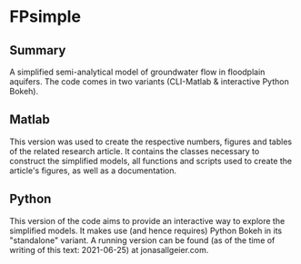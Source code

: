 # FPsimple

## Summary
A simplified semi-analytical model of groundwater flow in floodplain aquifers. The code comes in two variants (CLI-Matlab & interactive Python Bokeh).

## Matlab
This version was used to create the respective numbers, figures and tables of the related research article. It contains the classes necessary to construct the simplified models, all functions and scripts used to create the article's figures, as well as a documentation.

## Python
This version of the code aims to provide an interactive way to explore the simplified models. It makes use (and hence requires) Python Bokeh in its "standalone" variant. A running version can be found (as of the time of writing of this text: 2021-06-25) at jonasallgeier.com.
